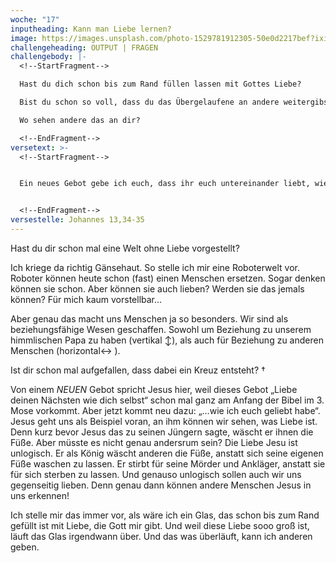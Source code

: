 ```yaml
---
woche: "17"
inputheading: Kann man Liebe lernen?
image: https://images.unsplash.com/photo-1529781912305-50e0d2217bef?ixid=MXwxMjA3fDB8MHxzZWFyY2h8MXx8bG92ZSUyMG9uZSUyMGFub3RoZXJ8ZW58MHx8MHw%3D&ixlib=rb-1.2.1&auto=format&fit=crop&w=400&q=60
challengeheading: OUTPUT | FRAGEN
challengebody: |-
  <!--StartFragment-->

  Hast du dich schon bis zum Rand füllen lassen mit Gottes Liebe?

  Bist du schon so voll, dass du das Übergelaufene an andere weitergibst?

  Wo sehen andere das an dir?

  <!--EndFragment-->
versetext: >-
  <!--StartFragment-->


  Ein neues Gebot gebe ich euch, dass ihr euch untereinander liebt, wie ich euch geliebt habe, damit auch ihr einander lieb habt. Daran wird jedermann erkennen, dass ihr meine Jünger seid, wenn ihr Liebe untereinander habt.


  <!--EndFragment-->
versestelle: Johannes 13,34-35
---
```

<!--StartFragment-->

Hast du dir schon mal eine Welt ohne Liebe vorgestellt?

Ich kriege da richtig Gänsehaut. So stelle ich mir eine Roboterwelt vor. Roboter können heute schon (fast) einen Menschen ersetzen. Sogar denken können sie schon. Aber können sie auch lieben? Werden sie das jemals können? Für mich kaum vorstellbar…

Aber genau das macht uns Menschen ja so besonders. Wir sind als beziehungsfähige Wesen geschaffen. Sowohl um Beziehung zu unserem himmlischen Papa zu haben (vertikal ↕), als auch für Beziehung zu anderen Menschen (horizontal↔ ).

Ist dir schon mal aufgefallen, dass dabei ein Kreuz entsteht? †

Von einem *NEUEN* Gebot spricht Jesus hier, weil dieses Gebot „Liebe deinen Nächsten wie dich selbst“ schon mal ganz am Anfang der Bibel im 3. Mose vorkommt. Aber jetzt kommt neu dazu: „…wie ich euch geliebt habe“. Jesus geht uns als Beispiel voran, an ihm können wir sehen, was Liebe ist. Denn kurz bevor Jesus das zu seinen Jüngern sagte, wäscht er ihnen die Füße. Aber müsste es nicht genau andersrum sein? Die Liebe Jesu ist unlogisch. Er als König wäscht anderen die Füße, anstatt sich seine eigenen Füße waschen zu lassen. Er stirbt für seine Mörder und Ankläger, anstatt sie für sich sterben zu lassen. Und genauso unlogisch sollen auch wir uns gegenseitig lieben. Denn genau dann können andere Menschen Jesus in uns erkennen!

Ich stelle mir das immer vor, als wäre ich ein Glas, das schon bis zum Rand gefüllt ist mit Liebe, die Gott mir gibt. Und weil diese Liebe sooo groß ist, läuft das Glas irgendwann über. Und das was überläuft, kann ich anderen geben.

<!--EndFragment-->
